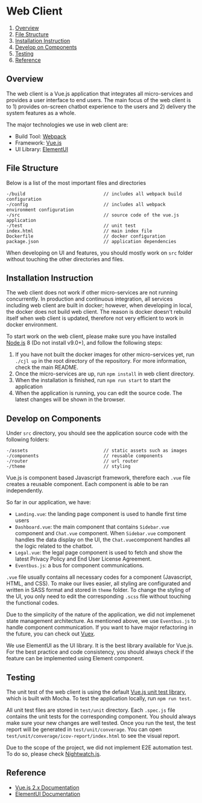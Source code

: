 # Web Client

1. [Overview](#overview)
2. [File Structure](#file-structure)
3. [Installation Instruction](#installation)
4. [Develop on Components](#component)
5. [Testing](#testing)
6. [Reference](#reference)

## Overview <a name="overview"></a>
The web client is a Vue.js application that integrates all micro-services and provides a user interface to end users. The main focus of the web client is to 1) provides on-screen chatbot experience to the users and 2) delivery the system features as a whole.

The major technologies we use in web client are:
- Build Tool: [Webpack](https://webpack.js.org/)
- Framework: [Vue.js](https://vuejs.org/)
- UI Library: [ElementUI](http://element.eleme.io/#/en-US)

## File Structure<a name="file-structure"></a>

Below is a list of the most important files and directories
```
-/build                             // includes all webpack build configuration
-/config                            // includes all webpack environment configuration
-/src                               // source code of the vue.js application
-/test                              // unit test
index.html                          // main index file
Dockerfile                          // docker configuration
package.json                        // application dependencies
```
When developing on UI and features, you should mostly work on `src` folder without touching the other directories and files.

## Installation Instruction<a name="installation"></a>

The web client does not work if other micro-services are not running concurrently. In production and continuous integration, all services including web client are built in docker; however, when developing in local, the docker does not build web client. The reason is docker doesn't rebuild itself when web client is updated, therefore not very efficient to work in docker environment.

To start work on the web client, please make sure you have installed [Node.js](https://nodejs.org/en/) 8 (Do not install v9.0+), and follow the following steps:
1. If you have not built the docker images for other micro-services yet, run `./cjl up` in the root directory of the repository. For more information, check the main README.
2. Once the micro-services are up, run `npm install` in web client directory.
3. When the installation is finished, run `npm run start` to start the application
4. When the application is running, you can edit the source code. The latest changes will be shown in the browser.

## Develop on Components<a name="component"></a>

Under `src` directory, you should see the application source code with the following folders:
```
-/assets                            // static assets such as images
-/components                        // reusable components
-/router                            // url router
-/theme                             // styling
```

Vue.js is component based Javascript framework, therefore each `.vue` file creates a reusable component.  Each component is able to be ran independently.

So far in our application, we have:
- `Landing.vue`: the landing page component is used to handle first time users
- `Dashboard.vue`: the main component that contains `Sidebar.vue` component and `Chat.vue` component. When `Sidebar.vue` component handles the data display on the UI, the `Chat.vue`component handles all the logic related to the chatbot.
- `Legal.vue`: the legal page component is used to fetch and show the latest Privacy Policy and End User License Agreement.
- `Eventbus.js`: a bus for component communications.

`.vue` file usually contains all necessary codes for a component (Javascript, HTML, and CSS). To make our lives easier, all styling are configurated and written in SASS format and stored in `theme` folder. To change the styling of the UI, you only need to edit the corresponding `.scss` file without touching the functional codes.

 Due to the simplicity of the nature of the application, we did not implemenet state management architecture. As mentioned above, we use `Eventbus.js` to handle component communication. If you want to have major refactoring in the future, you can check out [Vuex](https://vuex.vuejs.org/en/).

We use ElementUI as the UI library. It is the best library available for Vue.js. For the best practice and code consistency, you should always check if the feature can be implemented using Element component.

## Testing<a name="testing"></a>

The unit test of the web client is using the default [Vue.js unit test library](https://vuejs.org/v2/guide/unit-testing.html), which is built with Mocha. To test the application locally, run `npm run test`.

All unit test files are stored in `test/unit` directory. Each `.spec.js` file contains the unit tests for the corresponding component. You should always make sure your new changes are well tested. Once you run the test, the test report will be generated in `test/unit/converage`. You can open `test/unit/converage/icov-report/index.html` to see the visual report.

Due to the scope of the project, we did not implement E2E automation test. To do so, please check [Nightwatch.js](http://nightwatchjs.org/).

## Reference<a name="reference"></a>

- [Vue.js 2.x Documentation](https://vuejs.org/)
- [ElementUI Documentation](http://element.eleme.io/#/en-US)



